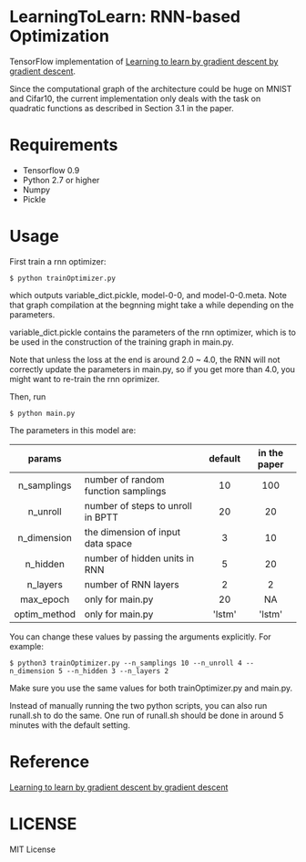 # LearningToLearn: RNN-based Optimization 

TensorFlow implementation of [Learning to learn by gradient descent by gradient descent](https://arxiv.org/pdf/1606.04474v1.pdf). 

Since the computational graph of the architecture could be huge on MNIST and Cifar10, the current implementation only deals with the task
on quadratic functions as described in Section 3.1 in the paper.


# Requirements

- Tensorflow 0.9 
- Python 2.7 or higher
- Numpy 
- Pickle


# Usage

First train a rnn optimizer:
```
$ python trainOptimizer.py 
```
which outputs variable_dict.pickle, model-0-0, and model-0-0.meta. Note that graph compilation at the begnning might take a while depending on the parameters.

variable_dict.pickle contains the parameters of the rnn optimizer, which is to be used 
in the construction of the training graph in main.py.

Note that unless the loss at the end is around 2.0 ~ 4.0, the RNN will not correctly update the parameters in main.py, so 
if you get more than 4.0, you might want to re-train the rnn oprimizer. 

Then, run
```
$ python main.py
```

The parameters in this model are: 

| params        | |default       | in the paper |
|:-------------:|---- |:-------------:|:--:|
| n_samplings   |number of random function samplings |10 |100 |
| n_unroll      |number of steps to unroll in BPTT |20     |20|
| n_dimension   |the dimension of input data space |3      |10|
| n_hidden      |number of hidden units in RNN |5             |20|
| n_layers      |number of RNN layers |2             | 2|
| max_epoch     | only for main.py    | 20 | NA |
| optim_method  | only for main.py    | 'lstm' | 'lstm' |

You can change these values by passing the arguments explicitly. For example:
```
$ python3 trainOptimizer.py --n_samplings 10 --n_unroll 4 --n_dimension 5 --n_hidden 3 --n_layers 2
```

Make sure you use the same values for both trainOptimizer.py and main.py. 

Instead of manually running the two python scripts, you can also run runall.sh to do the same. One run of runall.sh should be done in around 5 minutes with the default setting.

# Reference

[Learning to learn by gradient descent by gradient descent](https://arxiv.org/pdf/1606.04474v1.pdf)


# LICENSE   

MIT License


